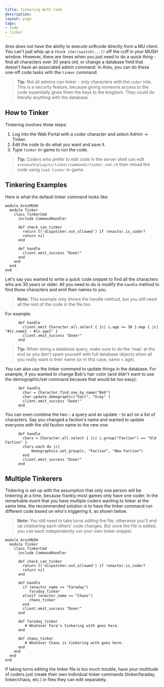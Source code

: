 ```yaml
---
title: Tinkering With Code
description:
layout: page
tags: 
- code
- tinker
---
```


Ares does not have the ability to execute softcode directly from a MU client.  You can't just whip up a `think iter(switch(...))` off the cuff in your MUSH window.   However, there are times when you just need to do a quick thing - find all characters over 30 years old, or change a database field that doesn't have an associated admin command.  In Ares, you can do these one-off code tasks with the `tinker` command.

> **Tip:** Not all admins can tinker - only characters with the `coder` role.  This is a security feature, because giving someone access to the code essentially gives them the keys to the kingdom.  They could do literally anything with the database.

## How to Tinker

Tinkering involves three steps:

1. Log into the Web Portal with a coder character and select Admin -> Tinker.  
2. Edit the code to do what you want and save it.
3. Type `tinker` in-game to run the code.

> **Tip:** Coders who prefer to edit code in the server shell can edit `aresmush/plugins/tinker/commands/tinker_cmd.rb` then reload the code using `load tinker` in-game.

## Tinkering Examples

Here is what the default tinker command looks like:

    module AresMUSH
      module Tinker
        class TinkerCmd
          include CommandHandler
            
          def check_can_tinker
            return t('dispatcher.not_allowed') if !enactor.is_coder?
            return nil
          end
      
          def handle
            client.emit_success "Done!"
          end
        end
      end
    end


Let's say you wanted to write a quick code snippet to find all the characters who are 30 years or older.  All you need to do is modify the `handle` method to find those characters and emit their names to you.  

> **Note:** This example only shows the handle method, but you still need all the rest of the code in the file too.

For example:

          def handle
            client.emit Character.all.select { |c| c.age >= 30 }.map { |c| "#{c.name} - #{c.age}" }
            client.emit_success "Done!"
          end

> **Tip:** When doing a database query, make sure to do the 'map' at the end so you don't spam yourself with full database objects when all you really want is their name (or in this case, name + age).

You can also use the tinker command to update things in the database.  For example, if you wanted to change Bob's hair color (and didn't want to use the demographic/set command because that would be too easy):

          def handle
            char = Character.find_one_by_name("Bob")
            char.update_demographic("hair", "Gray" )
            client.emit_success "Done!"
          end

You can even combine the two - a query and an update - to act on a list of characters.  Say you changed a faction's name and wanted to update everyone with the old faction name to the new one:

          def handle
            chars = Character.all.select { |c| c.group("Faction") == "Old Faction" }
            chars.each do |c|
                Demographics.set_group(c, "Faction", "New Faction")
            end
            client.emit_success "Done!"
          end


## Multiple Tinkerers

Tinkering is set up with the assumption that only one person will be tinkering at a time, because frankly most games only have one coder.   In the remarkable event that you have multiple coders wanting to tinker at the same time, the recommended solution is to have the tinker command run different code based on who's triggering it, as shown below.

> **Note:** You still need to take turns _editing_ the file, otherwise you'll end up clobbering each others' code changes.  But once the file is edited, you can each independently run your own tinker snippet.

    module AresMUSH
      module Tinker
        class TinkerCmd
          include CommandHandler
            
          def check_can_tinker
            return t('dispatcher.not_allowed') if !enactor.is_coder?
            return nil
          end
      
          def handle
            if (enactor_name == "Faraday")
               faraday_tinker
            elseif (enactor_name == "Chaos")
               chaos_tinker
            end
            client.emit_success "Done!"
          end
          
          def faraday_tinker
             # Whatever Fara's tinkering with goes here.
          end
          
          def chaos_tinker
             # Whatever Chaos is tinkering with goes here.
          end
        end
      end
    end

If taking turns editing the tinker file is too much trouble, have your multitude of coders just create their own individual tinker commands (tinker/faraday, tinker/chaos, etc.) in files they can edit separately.